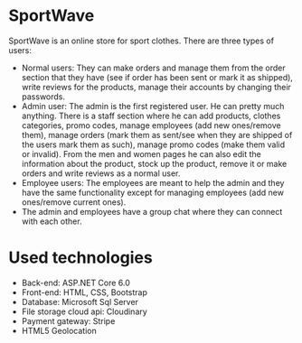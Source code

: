 # SportWave
SportWave is an online store for sport clothes. There are three types of users:
- Normal users: They can make orders and manage them from the order section that they have (see if order has been sent or mark it as shipped), write reviews for the products, manage their accounts by changing their passwords.
- Admin user: The admin is the first registered user. He can pretty much anything. There is a staff section where he can add products, clothes categories, promo codes, manage employees (add new ones/remove them),
manage orders (mark them as sent/see when they are shipped of the users mark them as such), manage promo codes (make them valid or invalid). From the men and women pages he can also edit the information about the product,
stock up the product, remove it or make orders and write reviews as a normal user.
- Employee users: The employees are meant to help the admin and they have the same functionality except for managing employees (add new ones/remove current ones).
- The admin and employees have a group chat where they can connect with each other.
# Used technologies
- Back-end: ASP.NET Core 6.0
- Front-end: HTML, CSS, Bootstrap
- Database: Microsoft Sql Server
- File storage cloud api: Cloudinary 
- Payment gateway: Stripe
- HTML5 Geolocation 

